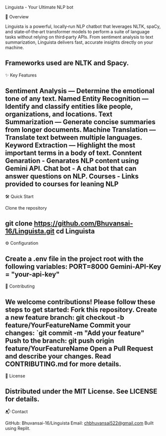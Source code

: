Linguista - Your Ultimate NLP bot

📖 Overview

Linguista is a powerful, locally‑run NLP chatbot that leverages NLTK, spaCy, and state‑of‑the‑art transformer models to perform a suite of language tasks without relying on third‑party APIs. From sentiment analysis to text summarization, Linguista delivers fast, accurate insights directly on your machine.

Frameworks used are NLTK and Spacy.
------------------------------------------------------------------------------------------------------------------------------------------------------------------------------
✨ Key Features

Sentiment Analysis — Determine the emotional tone of any text.
Named Entity Recognition — Identify and classify entities like people, organizations, and locations.
Text Summarization — Generate concise summaries from longer documents.
Machine Translation — Translate text between multiple languages.
Keyword Extraction — Highlight the most important terms in a body of text.
Conntent Genaration - Genarates NLP content using Gemini API.
Chat bot - A chat bot that can answer questions on NLP.
Courses - Links provided to courses for leaning NLP
------------------------------------------------------------------------------------------------------------------------------------------------------------------------------

🛠️ Quick Start

Clone the repository

git clone https://github.com/Bhuvansai-16/Linguista.git
cd Linguista
------------------------------------------------------------------------------------------------------------------------------------------------------------------------------
⚙️ Configuration

Create a .env file in the project root with the following variables:
PORT=8000
Gemini-API-Key = "your-api-key"
------------------------------------------------------------------------------------------------------------------------------------------------------------------------------

🤝 Contributing

We welcome contributions! Please follow these steps to get started:
Fork this repository.
Create a new feature branch: git checkout -b feature/YourFeatureName
Commit your changes: `git commit -m "Add your feature"
Push to the branch: git push origin feature/YourFeatureName
Open a Pull Request and describe your changes.
Read CONTRIBUTING.md for more details.
------------------------------------------------------------------------------------------------------------------------------------------------------------------------------
📄 License

Distributed under the MIT License. See LICENSE for details.
------------------------------------------------------------------------------------------------------------------------------------------------------------------------------
📬 Contact

GitHub: Bhuvansai-16/Linguista
Email: chbhuvansai522@gmail.com
Built using Replit.
